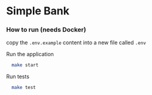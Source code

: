 # Simple Bank

### How to run (needs Docker)
copy the `.env.example` content into a new file called `.env`

Run the application
```zsh
  make start
```

Run tests
```zsh
  make test
```